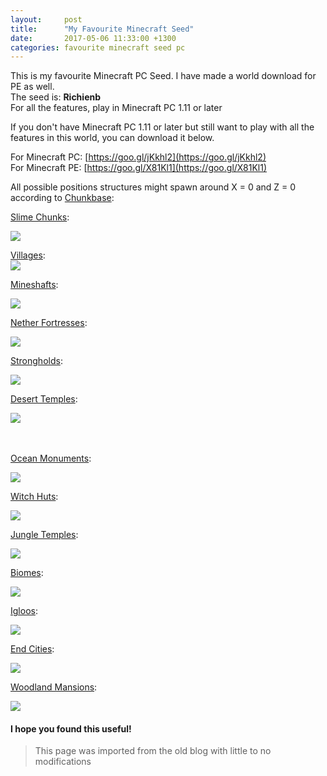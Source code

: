 ```yaml
---
layout:     post
title:      "My Favourite Minecraft Seed"
date:       2017-05-06 11:33:00 +1300
categories: favourite minecraft seed pc
---
```


This is my favourite Minecraft PC Seed. I have made a world download for PE as well.  
The seed is: **Richienb**  
For all the features, play in Minecraft PC 1.11 or later  
  
If you don't have Minecraft PC 1.11 or later but still want to play with all the features in this world, you can download it below.  
  
For Minecraft PC: [https://goo.gl/jKkhl2](https://goo.gl/jKkhl2)  
For Minecraft PE: [https://goo.gl/X81Kl1](https://goo.gl/X81Kl1)  
  
All possible positions structures might spawn around X = 0 and Z = 0 according to [Chunkbase](http://chunkbase.com/apps):  
  
[Slime Chunks](http://chunkbase.com/apps/slime-finder#Richienb):  

[![](https://2.bp.blogspot.com/-lnMl6Ta3H7M/WQzwaoAXJFI/AAAAAAAAFZg/Ue0V2m0Ic9EQwvcEHddH_p0-Ug3m53JsACLcB/s640/slime_Richienb.png)](https://2.bp.blogspot.com/-lnMl6Ta3H7M/WQzwaoAXJFI/AAAAAAAAFZg/Ue0V2m0Ic9EQwvcEHddH_p0-Ug3m53JsACLcB/s1600/slime_Richienb.png)
  
[Villages](http://chunkbase.com/apps/village-finder#Richienb):  
[![](https://4.bp.blogspot.com/-Go8KsvDnYzE/WQzw9iDm5_I/AAAAAAAAFZo/4PlhYr3qkZgx0JaRfkNKmcI2I6FmT9Q9QCLcB/s640/villages_Richienb.png)](https://4.bp.blogspot.com/-Go8KsvDnYzE/WQzw9iDm5_I/AAAAAAAAFZo/4PlhYr3qkZgx0JaRfkNKmcI2I6FmT9Q9QCLcB/s1600/villages_Richienb.png)  
  
[Mineshafts](http://chunkbase.com/apps/mineshaft-finder):  

[![](https://1.bp.blogspot.com/-2BFFzmDz0CI/WQ0D6JSmMvI/AAAAAAAAFbs/-4CTZs5OUZEGYMPmphS_ovByid5AAhW2ACLcB/s640/shaft_Richienb.png)](https://1.bp.blogspot.com/-2BFFzmDz0CI/WQ0D6JSmMvI/AAAAAAAAFbs/-4CTZs5OUZEGYMPmphS_ovByid5AAhW2ACLcB/s1600/shaft_Richienb.png)
  
[Nether Fortresses](http://chunkbase.com/apps/nether-fortress-finder#Richienb):  

[![](https://3.bp.blogspot.com/-iNMWBHnb8nM/WQz0BL2Gl9I/AAAAAAAAFaA/ESo32uX1ZIwstRgbo6WDlS7xCnnLzfWDACEw/s640/netherfortress_Richienb.png)](https://3.bp.blogspot.com/-iNMWBHnb8nM/WQz0BL2Gl9I/AAAAAAAAFaA/ESo32uX1ZIwstRgbo6WDlS7xCnnLzfWDACEw/s1600/netherfortress_Richienb.png)
  
[Strongholds](http://chunkbase.com/apps/stronghold-finder#Richienb):  

[![](https://1.bp.blogspot.com/-JU1Wosr2FWo/WQz1tshQ0qI/AAAAAAAAFaI/7SSkdSYOfKUbA554hPhpEAp3p2017O1DQCLcB/s640/strongholds_Richienb.png)](https://1.bp.blogspot.com/-JU1Wosr2FWo/WQz1tshQ0qI/AAAAAAAAFaI/7SSkdSYOfKUbA554hPhpEAp3p2017O1DQCLcB/s1600/strongholds_Richienb.png)
  
[Desert Temples](http://chunkbase.com/apps/desert-temple-finder#Richienb):  

[![](https://4.bp.blogspot.com/-EH9B4uScC18/WQz2MXd8NOI/AAAAAAAAFaM/ua3aheBbU1cH0eBNq2CFBLgqzPOJHMxGACLcB/s640/deserttemples_Richienb.png)](https://4.bp.blogspot.com/-EH9B4uScC18/WQz2MXd8NOI/AAAAAAAAFaM/ua3aheBbU1cH0eBNq2CFBLgqzPOJHMxGACLcB/s1600/deserttemples_Richienb.png)
  
[  
](http://chunkbase.com/apps/ocean-monument-finder#Richienb)[  
](http://chunkbase.com/apps/ocean-monument-finder#Richienb)[Ocean Monuments](http://chunkbase.com/apps/ocean-monument-finder#Richienb):  

[![](https://4.bp.blogspot.com/-_XptmAcKv1E/WQz3EuYF8sI/AAAAAAAAFaY/qVUk0F1_lB4rADEm-cvzKInQW69G3r9vQCLcB/s640/oceantemples_Richienb.png)](https://4.bp.blogspot.com/-_XptmAcKv1E/WQz3EuYF8sI/AAAAAAAAFaY/qVUk0F1_lB4rADEm-cvzKInQW69G3r9vQCLcB/s1600/oceantemples_Richienb.png)

[Witch Huts](http://chunkbase.com/apps/witch-hut-finder#Richienb):

[![](https://2.bp.blogspot.com/-SAl3hLEqw4Q/WQz5NVqXNdI/AAAAAAAAFak/eUMBkVa9ZnMHTr-1Y3GFLpV_1Nmev8dDACLcB/s640/witchhuts_Richienb.png)](https://2.bp.blogspot.com/-SAl3hLEqw4Q/WQz5NVqXNdI/AAAAAAAAFak/eUMBkVa9ZnMHTr-1Y3GFLpV_1Nmev8dDACLcB/s1600/witchhuts_Richienb.png)

[Jungle Temples](http://chunkbase.com/apps/jungle-temple-finder#Richienb):

[![](https://3.bp.blogspot.com/-M9EcCoHPV-E/WQz50EMWO_I/AAAAAAAAFas/3rYP8NWzAIYG_kWVwHepqzPS40hUnz4-gCLcB/s640/jungletemples_Richienb.png)](https://3.bp.blogspot.com/-M9EcCoHPV-E/WQz50EMWO_I/AAAAAAAAFas/3rYP8NWzAIYG_kWVwHepqzPS40hUnz4-gCLcB/s1600/jungletemples_Richienb.png)

[Biomes](http://chunkbase.com/apps/biome-finder#Richienb):

[![](https://2.bp.blogspot.com/-KnFzFIvVrfw/WQz6q-xvbRI/AAAAAAAAFa4/p4WSOtBZKx4JO6ol2RU5wpcvr9sZ35ujwCLcB/s640/biomes_Richienb.png)](https://2.bp.blogspot.com/-KnFzFIvVrfw/WQz6q-xvbRI/AAAAAAAAFa4/p4WSOtBZKx4JO6ol2RU5wpcvr9sZ35ujwCLcB/s1600/biomes_Richienb.png)

[Igloos](http://chunkbase.com/apps/igloo-finder#Richienb):

[![](https://4.bp.blogspot.com/-DTtqE8STdMQ/WQz78LrebGI/AAAAAAAAFbE/EJLcF2PwAUwkoItCxXDe_gB70kvun2plgCLcB/s640/igloos_Richienb.png)](https://4.bp.blogspot.com/-DTtqE8STdMQ/WQz78LrebGI/AAAAAAAAFbE/EJLcF2PwAUwkoItCxXDe_gB70kvun2plgCLcB/s1600/igloos_Richienb.png)

[End Cities](http://chunkbase.com/apps/endcity-finder#Richienb):

[![](https://2.bp.blogspot.com/-S2AzXH3G3n4/WQz8LwHb_dI/AAAAAAAAFbI/0P_ggYFie-wtCqvh8IqvGchulKS_hcDeACLcB/s640/endcity_Richienb.png)](https://2.bp.blogspot.com/-S2AzXH3G3n4/WQz8LwHb_dI/AAAAAAAAFbI/0P_ggYFie-wtCqvh8IqvGchulKS_hcDeACLcB/s1600/endcity_Richienb.png)

[Woodland Mansions](http://chunkbase.com/apps/mansion-finder#Richienb):

[![](https://2.bp.blogspot.com/-L2hcVuoIet8/WQz9E6wnMQI/AAAAAAAAFbU/boEr8roeopsDtqoEUvt5aQ4x_sRaatKqwCLcB/s640/mansions_Richienb.png)](https://2.bp.blogspot.com/-L2hcVuoIet8/WQz9E6wnMQI/AAAAAAAAFbU/boEr8roeopsDtqoEUvt5aQ4x_sRaatKqwCLcB/s1600/mansions_Richienb.png)

#### I hope you found this useful!

> This page was imported from the old blog with little to no modifications
